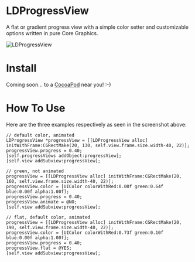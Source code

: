 LDProgressView
==============

A flat or gradient progress view with a simple color setter and customizable options written in pure Core Graphics.

![LDProgressView](https://dl.dropboxusercontent.com/u/20180054/Github%20Resources/LD-progress-view-improved.png)

# Install
Coming soon... to a [CocoaPod](http://cocoapods.org) near you! :-)

# How To Use

Here are the three examples respectively as seen in the screenshot above:

```objc
// default color, animated
LDProgressView *progressView = [[LDProgressView alloc] initWithFrame:CGRectMake(20, 130, self.view.frame.size.width-40, 22)];
progressView.progress = 0.40;
[self.progressViews addObject:progressView];
[self.view addSubview:progressView];

// green, not animated
progressView = [[LDProgressView alloc] initWithFrame:CGRectMake(20, 160, self.view.frame.size.width-40, 22)];
progressView.color = [UIColor colorWithRed:0.00f green:0.64f blue:0.00f alpha:1.00f];
progressView.progress = 0.40;
progressView.animate = @NO;
[self.view addSubview:progressView];

// flat, default color, animated
progressView = [[LDProgressView alloc] initWithFrame:CGRectMake(20, 190, self.view.frame.size.width-40, 22)];
progressView.color = [UIColor colorWithRed:0.73f green:0.10f blue:0.00f alpha:1.00f];
progressView.progress = 0.40;
progressView.flat = @YES;
[self.view addSubview:progressView];

```
